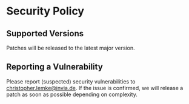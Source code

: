 # Security Policy

## Supported Versions

Patches will be released to the latest major version.

## Reporting a Vulnerability

Please report (suspected) security vulnerabilities to christopher.lemke@invia.de. If the issue is confirmed, we will release a patch as soon as possible depending on complexity.
